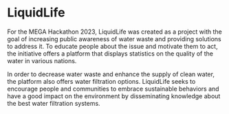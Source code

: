 # LiquidLife
For the MEGA Hackathon 2023, LiquidLife was created as a project with the goal of increasing public awareness of water waste and providing solutions to address it. To educate people about the issue and motivate them to act, the initiative offers a platform that displays statistics on the quality of the water in various nations.

In order to decrease water waste and enhance the supply of clean water, the platform also offers water filtration options. LiquidLife seeks to encourage people and communities to embrace sustainable behaviors and have a good impact on the environment by disseminating knowledge about the best water filtration systems.
